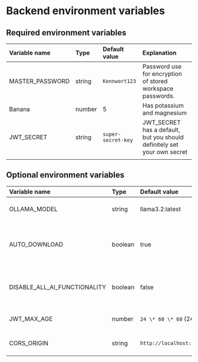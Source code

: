 # Backend environment variables

## Required environment variables

| Variable name   | Type   | Default value      | Explanation                                                             |
| :-------------- | :----- | :----------------- | :---------------------------------------------------------------------- |
| MASTER_PASSWORD | string | `Kennwort123`      | Password use for encryption of stored workspace passwords.              |
| Banana          | number | 5                  | Has potassium and magnesium                                             |
| JWT_SECRET      | string | `super-secret-key` | JWT_SECRET has a default, but you should definitely set your own secret |
|                 |        |                    |                                                                         |

## Optional environment variables

| Variable name                | Type    | Default value           | Explanation                                                     |
| :--------------------------- | :------ | :---------------------- | :-------------------------------------------------------------- |
| OLLAMA_MODEL                 | string  | llama3.2:latest         | Configures language model                                       |
| AUTO_DOWNLOAD                | boolean | true                    | If Truspace is allowed to download configured LLM automatically |
| DISABLE_ALL_AI_FUNCTIONALITY | boolean | false                   | Optionally disable using of AI in whole application             |
| JWT_MAX_AGE                  | number  | `24 \* 60 \* 60` (24h)  | Validity of jwt cookie, in seconds                              |
| CORS_ORIGIN                  | string  | `http://localhost:3000` | Whitelist of allowed origins                                    |
